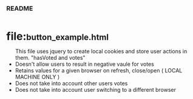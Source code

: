 #####
###
#
#
### README
##
##
###
#####
<br />

<div>
  <h1 style="display: inline;">file:</h1><h2 style="display: inline;">button_example.html</h2>
  <ul>This file uses jquery to create local cookies and store user actions in them. "hasVoted and votes"
    <li>Doesn't allow users to result in negative vaule for votes</li>
    <li>Retains values for a given browser on refresh, close/open ( LOCAL MACHINE ONLY )</li>
    <li>Does not take into account other users votes</li>
    <li>Does not take into account user switching to a different browser</li>
  </ul>
</div>